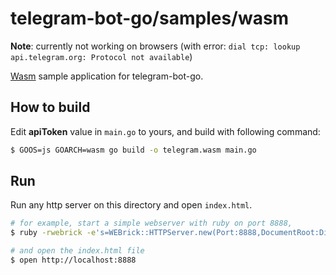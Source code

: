 # telegram-bot-go/samples/wasm

**Note**: currently not working on browsers (with error: `dial tcp: lookup api.telegram.org: Protocol not available`)

[Wasm](https://webassembly.org/) sample application for telegram-bot-go.

## How to build

Edit **apiToken** value in `main.go` to yours, and build with following command:

```bash
$ GOOS=js GOARCH=wasm go build -o telegram.wasm main.go
```

## Run

Run any http server on this directory and open `index.html`.

```bash
# for example, start a simple webserver with ruby on port 8888,
$ ruby -rwebrick -e's=WEBrick::HTTPServer.new(Port:8888,DocumentRoot:Dir.pwd);trap("INT"){s.shutdown};s.start'

# and open the index.html file
$ open http://localhost:8888
```
